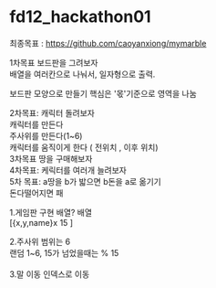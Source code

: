# fd12_hackathon01

최종목표 : https://github.com/caoyanxiong/mymarble

1차목표 보드판을 그려보자<br>
배열을 여러칸으로 나눠서, 일자형으로 출력.<br>

보드판 모양으로 만들기 핵심은 '몫'기준으로 영역을 나눔<br>

2차목표: 캐릭터 돌려보자 <br>
캐릭터를 만든다 <br>
주사위를 만든다(1~6) <br>
캐릭터를 움직이게 한다 ( 전위치 , 이후 위치)<br>
3차목표 땅을 구매해보자<br>
4차목표: 케릭터를 여러개 늘려보자<br>
5차 목표: a땅을 b가 밟으면 b돈을 a로 옮기기<br>
돈다떨어지면 패<br>



1.게임판 구현 배열?  배열<br>
[{x,y,name}x 15 ]<br>

2.주사위 범위는 6 <br>
랜덤 1~6, 15가 넘었을때는 % 15<br><br>
3.말 이동 인덱스로 이동<br>





